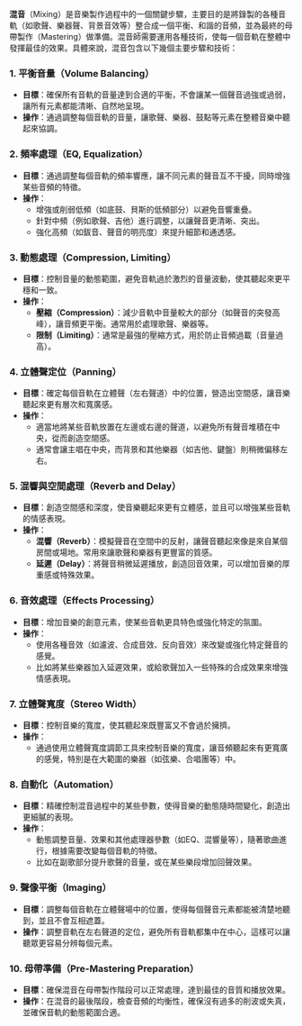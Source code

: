 

**混音**（Mixing）是音樂製作過程中的一個關鍵步驟，主要目的是將錄製的各種音軌（如歌聲、樂器聲、背景音效等）整合成一個平衡、和諧的音頻，並為最終的母帶製作（Mastering）做準備。混音師需要運用各種技術，使每一個音軌在整體中發揮最佳的效果。具體來說，混音包含以下幾個主要步驟和技術：

### 1. **平衡音量（Volume Balancing）**

- **目標**：確保所有音軌的音量達到合適的平衡，不會讓某一個聲音過強或過弱，讓所有元素都能清晰、自然地呈現。
- **操作**：通過調整每個音軌的音量，讓歌聲、樂器、鼓點等元素在整體音樂中聽起來協調。

### 2. **頻率處理（EQ, Equalization）**

- **目標**：通過調整每個音軌的頻率響應，讓不同元素的聲音互不干擾，同時增強某些音頻的特徵。
- **操作**：
    - 增強或削弱低頻（如底鼓、貝斯的低頻部分）以避免音響重疊。
    - 針對中頻（例如歌聲、吉他）進行調整，以讓聲音更清晰、突出。
    - 強化高頻（如鈸音、聲音的明亮度）來提升細節和通透感。

### 3. **動態處理（Compression, Limiting）**

- **目標**：控制音量的動態範圍，避免音軌過於激烈的音量波動，使其聽起來更平穩和一致。
- **操作**：
    - **壓縮（Compression）**：減少音軌中音量較大的部分（如聲音的突發高峰），讓音頻更平衡。通常用於處理歌聲、樂器等。
    - **限制（Limiting）**：通常是最強的壓縮方式，用於防止音頻過載（音量過高）。

### 4. **立體聲定位（Panning）**

- **目標**：確定每個音軌在立體聲（左右聲道）中的位置，營造出空間感，讓音樂聽起來更有層次和寬廣感。
- **操作**：
    - 適當地將某些音軌放置在左邊或右邊的聲道，以避免所有聲音堆積在中央，從而創造空間感。
    - 通常會讓主唱在中央，而背景和其他樂器（如吉他、鍵盤）則稍微偏移左右。

### 5. **混響與空間處理（Reverb and Delay）**

- **目標**：創造空間感和深度，使音樂聽起來更有立體感，並且可以增強某些音軌的情感表現。
- **操作**：
    - **混響（Reverb）**：模擬聲音在空間中的反射，讓聲音聽起來像是來自某個房間或場地。常用來讓歌聲和樂器有更豐富的質感。
    - **延遲（Delay）**：將聲音稍微延遲播放，創造回音效果，可以增加音樂的厚重感或特殊效果。

### 6. **音效處理（Effects Processing）**

- **目標**：增加音樂的創意元素，使某些音軌更具特色或強化特定的氛圍。
- **操作**：
    - 使用各種音效（如濾波、合成音效、反向音效）來改變或強化特定聲音的感覺。
    - 比如將某些樂器加入延遲效果，或給歌聲加入一些特殊的合成效果來增強情感表現。

### 7. **立體聲寬度（Stereo Width）**

- **目標**：控制音樂的寬度，使其聽起來既豐富又不會過於擁擠。
- **操作**：
    - 通過使用立體聲寬度調節工具來控制音樂的寬度，讓音頻聽起來有更寬廣的感覺，特別是在大範圍的樂器（如弦樂、合唱團等）中。

### 8. **自動化（Automation）**

- **目標**：精確控制混音過程中的某些參數，使得音樂的動態隨時間變化，創造出更細膩的表現。
- **操作**：
    - 動態調整音量、效果和其他處理器參數（如EQ、混響量等），隨著歌曲進行，根據需要改變每個音軌的特徵。
    - 比如在副歌部分提升歌聲的音量，或在某些樂段增加回聲效果。

### 9. **聲像平衡（Imaging）**

- **目標**：調整每個音軌在立體聲場中的位置，使得每個聲音元素都能被清楚地聽到，並且不會互相遮蓋。
- **操作**：調整音軌在左右聲道的定位，避免所有音軌都集中在中心，這樣可以讓聽眾更容易分辨每個元素。

### 10. **母帶準備（Pre-Mastering Preparation）**

- **目標**：確保混音在母帶製作階段可以正常處理，達到最佳的音質和播放效果。
- **操作**：在混音的最後階段，檢查音頻的均衡性，確保沒有過多的削波或失真，並確保音軌的動態範圍合適。